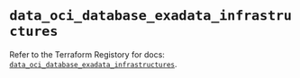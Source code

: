 # `data_oci_database_exadata_infrastructures`

Refer to the Terraform Registory for docs: [`data_oci_database_exadata_infrastructures`](https://registry.terraform.io/providers/oracle/oci/6.18.0/docs/data-sources/database_exadata_infrastructures).

